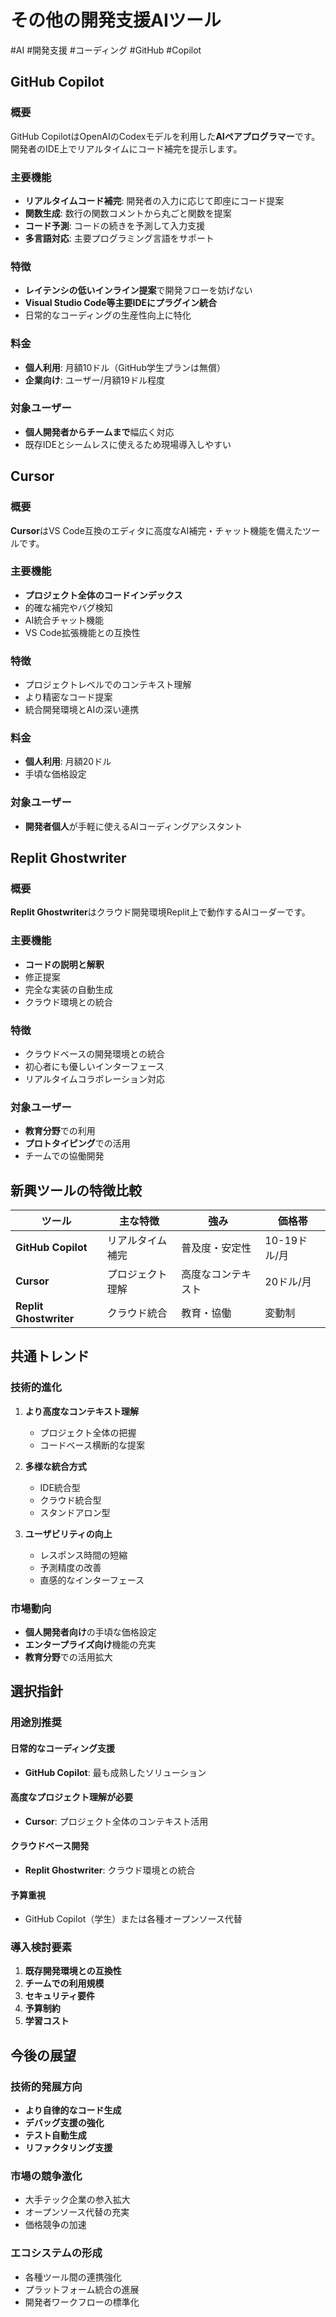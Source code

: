 # その他の開発支援AIツール
#AI #開発支援 #コーディング #GitHub #Copilot

## GitHub Copilot

### 概要
GitHub CopilotはOpenAIのCodexモデルを利用した**AIペアプログラマー**です。開発者のIDE上でリアルタイムにコード補完を提示します。

### 主要機能
- **リアルタイムコード補完**: 開発者の入力に応じて即座にコード提案
- **関数生成**: 数行の関数コメントから丸ごと関数を提案
- **コード予測**: コードの続きを予測して入力支援
- **多言語対応**: 主要プログラミング言語をサポート

### 特徴
- **レイテンシの低いインライン提案**で開発フローを妨げない
- **Visual Studio Code等主要IDEにプラグイン統合**
- 日常的なコーディングの生産性向上に特化

### 料金
- **個人利用**: 月額10ドル（GitHub学生プランは無償）
- **企業向け**: ユーザー/月額19ドル程度

### 対象ユーザー
- **個人開発者からチームまで**幅広く対応
- 既存IDEとシームレスに使えるため現場導入しやすい

## Cursor

### 概要
**Cursor**はVS Code互換のエディタに高度なAI補完・チャット機能を備えたツールです。

### 主要機能
- **プロジェクト全体のコードインデックス**
- 的確な補完やバグ検知
- AI統合チャット機能
- VS Code拡張機能との互換性

### 特徴
- プロジェクトレベルでのコンテキスト理解
- より精密なコード提案
- 統合開発環境とAIの深い連携

### 料金
- **個人利用**: 月額20ドル
- 手頃な価格設定

### 対象ユーザー
- **開発者個人**が手軽に使えるAIコーディングアシスタント

## Replit Ghostwriter

### 概要
**Replit Ghostwriter**はクラウド開発環境Replit上で動作するAIコーダーです。

### 主要機能
- **コードの説明と解釈**
- 修正提案
- 完全な実装の自動生成
- クラウド環境との統合

### 特徴
- クラウドベースの開発環境との統合
- 初心者にも優しいインターフェース
- リアルタイムコラボレーション対応

### 対象ユーザー
- **教育分野**での利用
- **プロトタイピング**での活用
- チームでの協働開発

## 新興ツールの特徴比較

| ツール | 主な特徴 | 強み | 価格帯 |
|--------|----------|------|--------|
| **GitHub Copilot** | リアルタイム補完 | 普及度・安定性 | 10-19ドル/月 |
| **Cursor** | プロジェクト理解 | 高度なコンテキスト | 20ドル/月 |
| **Replit Ghostwriter** | クラウド統合 | 教育・協働 | 変動制 |

## 共通トレンド

### 技術的進化
1. **より高度なコンテキスト理解**
   - プロジェクト全体の把握
   - コードベース横断的な提案

2. **多様な統合方式**
   - IDE統合型
   - クラウド統合型
   - スタンドアロン型

3. **ユーザビリティの向上**
   - レスポンス時間の短縮
   - 予測精度の改善
   - 直感的なインターフェース

### 市場動向
- **個人開発者向け**の手頃な価格設定
- **エンタープライズ向け**機能の充実
- **教育分野**での活用拡大

## 選択指針

### 用途別推奨

#### 日常的なコーディング支援
- **GitHub Copilot**: 最も成熟したソリューション

#### 高度なプロジェクト理解が必要
- **Cursor**: プロジェクト全体のコンテキスト活用

#### クラウドベース開発
- **Replit Ghostwriter**: クラウド環境との統合

#### 予算重視
- GitHub Copilot（学生）または各種オープンソース代替

### 導入検討要素

1. **既存開発環境との互換性**
2. **チームでの利用規模**
3. **セキュリティ要件**
4. **予算制約**
5. **学習コスト**

## 今後の展望

### 技術的発展方向
- **より自律的なコード生成**
- **デバッグ支援の強化**
- **テスト自動生成**
- **リファクタリング支援**

### 市場の競争激化
- 大手テック企業の参入拡大
- オープンソース代替の充実
- 価格競争の加速

### エコシステムの形成
- 各種ツール間の連携強化
- プラットフォーム統合の進展
- 開発者ワークフローの標準化
